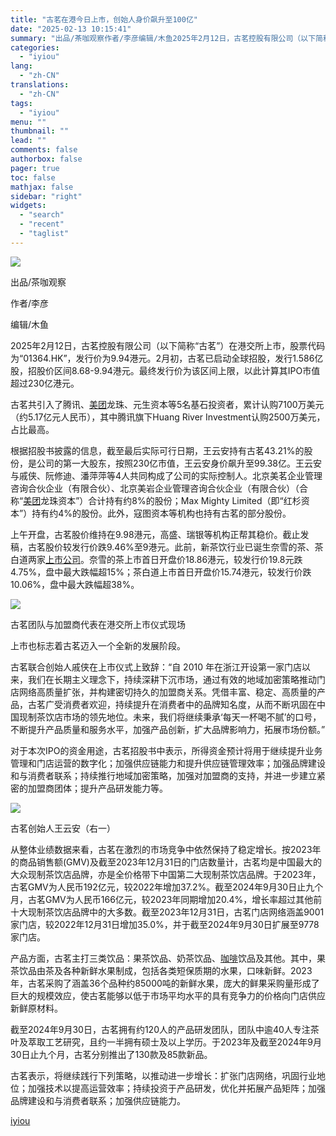 ```yaml
---
title: "古茗在港今日上市，创始人身价飙升至100亿"
date: "2025-02-13 10:15:41"
summary: "出品/茶咖观察作者/李彦编辑/木鱼2025年2月12日，古茗控股有限公司（以下简称“古茗”）在港交所..."
categories:
  - "iyiou"
lang:
  - "zh-CN"
translations:
  - "zh-CN"
tags:
  - "iyiou"
menu: ""
thumbnail: ""
lead: ""
comments: false
authorbox: false
pager: true
toc: false
mathjax: false
sidebar: "right"
widgets:
  - "search"
  - "recent"
  - "taglist"
---
```


![](https://diting-hetu.iyiou.com/test/async/paste/aWIvvAA371Mjly0o4X3N)  


出品/茶咖观察

作者/李彦

编辑/木鱼

2025年2月12日，古茗控股有限公司（以下简称“古茗”）在港交所上市，股票代码为“01364.HK”，发行价为9.94港元。2月初，古茗已启动全球招股，发行1.586亿股，招股价区间8.68-9.94港元。最终发行价为该区间上限，以此计算其IPO市值超过230亿港元。

古茗共引入了腾讯、[美团](https://www.yilantop.com/article/9988)龙珠、元生资本等5名基石投资者，累计认购7100万美元（约5.17亿元人民币），其中腾讯旗下Huang River Investment认购2500万美元，占比最高。

根据招股书披露的信息，截至最后实际可行日期，王云安持有古茗43.21%的股份，是公司的第一大股东，按照230亿市值，王云安身价飙升至99.38亿。王云安与戚侠、阮修迪、潘萍萍等4人共同构成了公司的实际控制人。北京美茗企业管理咨询合伙企业（有限合伙）、北京美岩企业管理咨询合伙企业（有限合伙）（合称“[美团](https://www.yilantop.com/article/9988)龙珠资本”）合计持有约8%的股份；Max Mighty Limited（即“红杉资本”）持有约4%的股份。此外，寇图资本等机构也持有古茗的部分股份。

上午开盘，古茗股价维持在9.98港元，高盛、瑞银等机构正帮其稳价。截止发稿，古茗股价较发行价跌9.46%至9港元。此前，新茶饮行业已诞生奈雪的茶、茶白道两家[上市公司](https://www.yilantop.com/topic/9)。奈雪的茶上市首日开盘价18.86港元，较发行价19.8元跌4.75%，盘中最大跌幅超15%；茶白道上市首日开盘价15.74港元，较发行价跌10.06%，盘中最大跌幅超38%。

![](https://diting-hetu.iyiou.com/test/async/paste/Lhb5Ujp3AlrRnPXnLwsC)  


古茗团队与加盟商代表在港交所上市仪式现场

上市也标志着古茗迈入一个全新的发展阶段。

古茗联合创始人戚侠在上市仪式上致辞：“自 2010 年在浙江开设第一家门店以来，我们在长期主义理念下，持续深耕下沉市场，通过有效的地域加密策略推动门店网络高质量扩张，并构建密切持久的加盟商关系。凭借丰富、稳定、高质量的产品，古茗广受消费者欢迎，持续提升在消费者中的品牌知名度，从而不断巩固在中国现制茶饮店市场的领先地位。未来，我们将继续秉承‘每天一杯喝不腻’的口号，不断提升产品质量和服务水平，加强产品创新，扩大品牌影响力，拓展市场份额。”

对于本次IPO的资金用途，古茗招股书中表示，所得资金预计将用于继续提升业务管理和门店运营的数字化；加强供应链能力和提升供应链管理效率；加强品牌建设和与消费者联系；持续推行地域加密策略，加强对加盟商的支持，并进一步建立紧密的加盟商团体；提升产品研发能力等。

![](https://diting-hetu.iyiou.com/test/async/paste/eCSnCl4vMdr6zByJAom0)  


古茗创始人王云安（右一）

从整体业绩数据来看，古茗在激烈的市场竞争中依然保持了稳定增长。按2023年的商品销售额(GMV)及截至2023年12月31日的门店数量计，古茗均是中国最大的大众现制茶饮店品牌，亦是全价格带下中国第二大现制茶饮店品牌。于2023年，古茗GMV为人民币192亿元，较2022年增加37.2%。截至2024年9月30日止九个月，古茗GMV为人民币166亿元，较2023年同期增加20.4%，增长率超过其他前十大现制茶饮店品牌中的大多数。截至2023年12月31日，古茗门店网络涵盖9001家门店，较2022年12月31日增加35.0%，并于截至2024年9月30日扩展至9778家门店。

产品方面，古茗主打三类饮品：果茶饮品、奶茶饮品、[咖啡](https://www.yilantop.com/topic/6)饮品及其他。其中，果茶饮品由茶及各种新鲜水果制成，包括各类短保质期的水果，口味新鲜。2023年，古茗采购了涵盖36个品种约85000吨的新鲜水果，庞大的鲜果采购量形成了巨大的规模效应，使古茗能够以低于市场平均水平的具有竞争力的价格向门店供应新鲜原材料。

截至2024年9月30日，古茗拥有约120人的产品研发团队，团队中逾40人专注茶叶及萃取工艺研究，且约一半拥有硕士及以上学历。于2023年及截至2024年9月30日止九个月，古茗分别推出了130款及85款新品。

古茗表示，将继续践行下列策略，以推动进一步增长：扩张门店网络，巩固行业地位；加强技术以提高运营效率；持续投资于产品研发，优化并拓展产品矩阵；加强品牌建设和与消费者联系；加强供应链能力。

[iyiou](https://www.iyiou.com/news/202502131090071)

